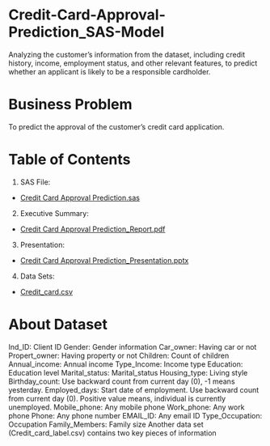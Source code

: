 # Credit-Card-Approval-Prediction_SAS-Model
Analyzing the customer’s information from the dataset, including credit history, income, employment status, and other relevant features, to predict whether an applicant is likely to be a responsible cardholder.  


# Business Problem
To predict the approval of the customer’s credit card application.


# Table of Contents
1. SAS File:
- [Credit Card Approval Prediction.sas](https://github.com/Xue-Liu-Alexia/Credit-Card-Approval-Prediction_SAS-Model/blob/main/Credit%20Card%20Approval%20Prediction.sas)
2. Executive Summary:
- [Credit Card Approval Prediction_Report.pdf](https://github.com/Xue-Liu-Alexia/Credit-Card-Approval-Prediction_SAS-Model/blob/main/Credit%20Card%20Approval%20Prediction_Report.pdf)
3. Presentation:
- [Credit Card Approval Prediction_Presentation.pptx](https://github.com/Xue-Liu-Alexia/Credit-Card-Approval-Prediction_SAS-Model/blob/main/Credit%20Card%20Approval%20Prediction_Presentation.pptx)
4. Data Sets:
- [Credit_card.csv](https://github.com/Xue-Liu-Alexia/Credit-Card-Approval-Prediction_SAS-Model/blob/main/Credit_card.csv)


# About Dataset
Ind_ID: Client ID
Gender: Gender information
Car_owner: Having car or not
Propert_owner: Having property or not
Children: Count of children
Annual_income: Annual income
Type_Income: Income type
Education: Education level
Marital_status: Marital_status
Housing_type: Living style
Birthday_count: Use backward count from current day (0), -1 means yesterday.
Employed_days: Start date of employment. Use backward count from current day (0). Positive value means, individual is currently unemployed.
Mobile_phone: Any mobile phone
Work_phone: Any work phone
Phone: Any phone number
EMAIL_ID: Any email ID
Type_Occupation: Occupation
Family_Members: Family size
Another data set (Credit_card_label.csv) contains two key pieces of information
